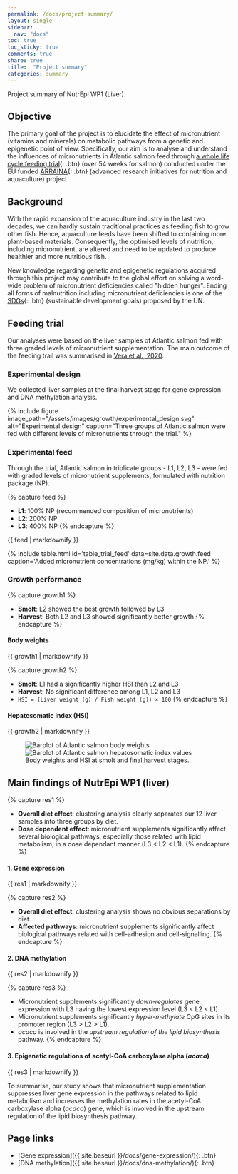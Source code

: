 ```yaml
---
permalink: /docs/project-summary/
layout: single
sidebar:
  nav: "docs"
toc: true
toc_sticky: true
comments: true
share: true
title:  "Project summary"
categories: summary
---
```


Project summary of NutrEpi WP1 (Liver).

## Objective
The primary goal of the project is to elucidate the effect of micronutrient (vitamins and minerals) on metabolic pathways from a genetic and epigenetic point of view. Specifically, our aim is to analyse and understand the influences of micronutrients in Atlantic salmon feed through [a whole life cycle feeding trial](https://doi.org/10.1016/j.aquaculture.2020.735551){: .btn} (over 54 weeks for salmon) conducted under the EU funded [ARRAINA](https://www.arraina.eu/){: .btn} (advanced research initiatives for nutrition and aquaculture) project.

## Background
With the rapid expansion of the aquaculture industry in the last two decades, we can hardly sustain traditional practices as feeding fish to grow other fish. Hence, aquaculture feeds have been shifted to containing more plant-based materials. Consequently, the optimised levels of nutrition, including micronutrient, are altered and need to be updated to produce healthier and more nutritious fish.

New knowledge regarding genetic and epigenetic regulations acquired through this project may contribute to the global effort on solving a word-wide problem of micronutrient deficiencies called "hidden hunger". Ending all forms of malnutrition including micronutrient deficiencies is one of the [SDGs](https://sdgs.un.org/goals){: .btn} (sustainable development goals) proposed by the UN.

## Feeding trial
Our analyses were based on the liver samples of Atlantic salmon fed with three graded levels of micronutrient supplementation. The main outcome of the feeding trail was summarised in [Vera et al., 2020](https://doi.org/10.1016/j.aquaculture.2020.735551).

### Experimental design
We collected liver samples at the final harvest stage for gene expression and DNA methylation analysis.

{% include figure
  image_path="/assets/images/growth/experimental_design.svg"
  alt="Experimental design"
  caption="Three groups of Atlantic salmon were fed with different levels of micronutrients through the trial." %}

### Experimental feed
Through the trial, Atlantic salmon in triplicate groups - L1, L2, L3 - were fed with graded levels of micronutrient supplements, formulated with nutrition package (NP).

{% capture feed %}
- **L1**: 100% NP (recommended composition of micronutrients)
- **L2**: 200% NP
- **L3**: 400% NP
{% endcapture %}

<div class="notice">
  {{ feed | markdownify }}
</div>

{% include table.html id='table_trial_feed' data=site.data.growth.feed
   caption='Added micronutrient concentrations (mg/kg) within the NP.' %}

### Growth performance

{% capture growth1 %}
- **Smolt**: L2 showed the best growth followed by L3
- **Harvest**: Both L2 and L3 showed significantly better growth
{% endcapture %}

<div class="notice">
  <h4 class="no_toc">Body weights</h4>
  {{ growth1 | markdownify }}
</div>

{% capture growth2 %}
- **Smolt**: L1 had a significantly higher HSI than L2 and L3
- **Harvest**: No significant difference among L1, L2 and L3
- `HSI = (Liver weight (g) / Fish weight (g)) × 100`
{% endcapture %}

<div class="notice">
  <h4 class="no_toc">Hepatosomatic index (HSI)</h4>
  {{ growth2 | markdownify }}
</div>

<figure class="half">
    <img src="{{ site.baseurl }}/assets/images/growth/weight_barplot.svg" alt="Barplot of Atlantic salmon body weights">
    <img src="{{ site.baseurl }}/assets/images/growth/hsi_barplot.svg" alt="Barplot of Atlantic salmon hepatosomatic index values">
    <figcaption>Body weights and HSI at smolt and final harvest stages.</figcaption>
</figure>

## Main findings of NutrEpi WP1 (liver)

{% capture res1 %}
- **Overall diet effect**: clustering analysis clearly separates our 12 liver samples into three groups by diet.
- **Dose dependent effect**: micronutrient supplements significantly affect several biological pathways, especially those related with lipid metabolism, in a dose dependant manner (L3 < L2 < L1).
{% endcapture %}

<div class="notice--info">
  <h4 class="no_toc">1. Gene expression</h4>
  {{ res1 | markdownify }}
</div>

{% capture res2 %}
- **Overall diet effect**: clustering analysis shows no obvious separations by diet.
- **Affected pathways**: micronutrient supplements significantly affect biological pathways related with cell-adhesion and cell-signalling.
{% endcapture %}

<div class="notice--info">
  <h4 class="no_toc">2. DNA methylation</h4>
  {{ res2 | markdownify }}
</div>

{% capture res3 %}
- Micronutrient supplements significantly *down-regulates* gene expression with L3 having the lowest expression level (L3 < L2 < L1).
- Micronutrient supplements significantly *hyper-methylate* CpG sites in its promoter region (L3 > L2 > L1).
- *acaca* is involved in the *upstream regulation of the lipid biosynthesis* pathway.
{% endcapture %}

<div class="notice--info">
  <h4 class="no_toc">3. Epigenetic regulations of acetyl-CoA carboxylase alpha (<i>acaca</i>)</h4>
  {{ res3 | markdownify }}
</div>

To summarise, our study shows that micronutrient supplementation suppresses liver gene expression in the pathways related to lipid metabolism and increases the methylation rates in the acetyl-CoA carboxylase alpha (*acaca*) gene, which is involved in the upstream regulation of the lipid biosynthesis pathway.

## Page links
- [Gene expression]({{ site.baseurl }}/docs/gene-expression/){: .btn}
- [DNA methylation]({{ site.baseurl }}/docs/dna-methylation/){: .btn}
